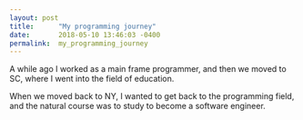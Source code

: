 ```yaml
---
layout: post
title:      "My programming journey"
date:       2018-05-10 13:46:03 -0400
permalink:  my_programming_journey
---
```



A while ago I worked as a main frame programmer, and then we moved to SC, where I went into the field of education.

When we moved back to NY, I wanted to get back to the programming field, and the natural course was to study to become a software engineer.

